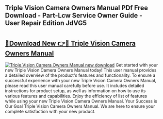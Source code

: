 ## Triple Vision Camera Owners Manual PDf Free Download - Part-Lcw Service Owner Guide - User Repair Edition JdVG5

# <h2><a href="http://bc66783.oget.top/?id=Triple+Vision+Camera+Owners+Manual">🔗Download New 👉🔴 Triple Vision Camera Owners Manual</a></h2>

[![Triple Vision Camera Owners Manual new download](https://i.imgur.com/5g1atiW.png)](http://bc66783.oget.top/?id=Triple+Vision+Camera+Owners+Manual)
Get started with your new Triple Vision Camera Owners Manual today! This user manual provides a detailed overview of the product's features and functionality. To ensure a successful experience with your new Triple Vision Camera Owners Manual, please read this user manual carefully before use. It includes detailed instructions for product setup, as well as information on how to use its various features and capabilities. Enjoy the efficiency of list of features while using your new Triple Vision Camera Owners Manual. Your Success is Our Goal Triple Vision Camera Owners Manual. We are here to ensure your complete satisfaction with your new product.
